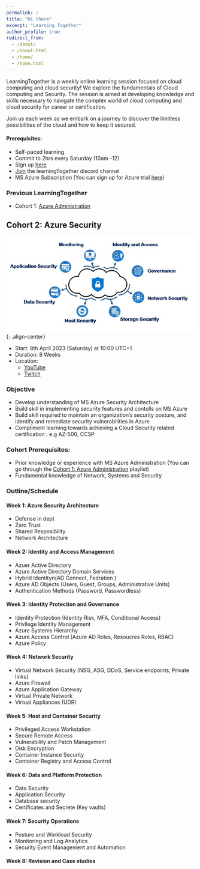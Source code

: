 ```yaml
---
permalink: /
title: "Hi there"
excerpt: "Learning Together"
author_profile: true
redirect_from: 
  - /about/
  - /about.html
  - /home/
  - /home.html
---
```


LearningTogether is a weekly online learning session focused on cloud computing and cloud security! We explore the fundamentals of Cloud computing and Security. The session is aimed at developing knowledge and skills necessary to navigate the complex world of cloud computing and cloud security for career or certification. 

Join us each week as we embark on a  journey to discover the limitless possibilities of the cloud and how to keep it secured.


#### Prerequisites:
- Self-paced learning
- Commit to 2hrs every Saturday (10am -12)
- Sign up [here](https://forms.office.com/r/gQckxp2UxC)
- [Join](https://discord.gg/ZBRW44ksVn) the learningTogether discord channel 
- MS Azure Subscription (You can sign up for Azure trial [here](https://azure.microsoft.com/en-us/free/search/?&ef_id=EAIaIQobChMI2fCFqryJ_gIVAuJ3Ch1LAAKREAAYASAAEgKDt_D_BwE:G:s&OCID=AIDcmmfdukp5kz_SEM_EAIaIQobChMI2fCFqryJ_gIVAuJ3Ch1LAAKREAAYASAAEgKDt_D_BwE:G:s&gclid=EAIaIQobChMI2fCFqryJ_gIVAuJ3Ch1LAAKREAAYASAAEgKDt_D_BwE))


### Previous LearningTogether
- Cohort 1: [Azure Administration](https://www.youtube.com/playlist?list=PLAIfj0YIoMBcLegHLjwCgTPVYg-vYOt1a)





## Cohort 2: Azure Security

![image-center](/images/Azuresec.jpg){: .align-center}

- Start: 8th April 2023 (Saturday) at 10:00 UTC+1
- Duration: 8 Weeks
- Location:
  - [YouTube](https://www.youtube.com/@aderaji) 
  - [Twitch](https://www.twitch.tv/learningwithraji)


### Objective
- Develop understanding of MS Azure Security Architecture
- Build skill in implementing security features and contolls on MS Azure
- Build skill required to maintain an organization’s security posture, and identify and remediate security vulnerabilities in Azure
- Compliment learning towards achieving a Cloud Security related certification : e.g AZ-500, CCSP


### Cohort Prerequisites:
- Prior knowledge or experience with MS Azure Administration (You can go through the [Cohort 1: Azure Administration](https://www.youtube.com/playlist?list=PLAIfj0YIoMBcLegHLjwCgTPVYg-vYOt1a) playlist)
- Fundamental knowledge of Network, Systems and Security 



### Outline/Schedule

#### Week 1: Azure Security Architecture
- Defense in dept
- Zero Trust
- Shared Resposibility
- Network Architecture

#### Week 2: Identity and Access Management
- Azuer Active Directory
- Azure Active Directory Domain Services
- Hybrid Identityn(AD Connect, Fedration )
- Azure AD Objects (Users, Guest, Groups, Administrative Units)
- Authentication Methods (Password, Passwordless)

#### Week 3: Identity Protection and Governance
- Identity Protection (Identity Risk, MFA, Conditional Access)
- Privilege Identity Management
- Azure Systems Hierarchy
- Azure Access Control (Azure AD Roles, Resoucres Roles, RBAC)
- Azure Policy

#### Week 4: Network Security
- Virtual Network Security (NSG, ASG, DDoS, Service endpoints, Private links)
- Azure Firewall
- Azure Application Gateway
- Virtual Private Network
- Virtual Appliances (UDR)

#### Week 5: Host and Container Security
- Privileged Access Workstation 
- Secure Remote Access
- Vulnerability and Patch Management
- Disk Encryption
- Container Instance Security
- Container Registry and Access Control

#### Week 6: Data and Platform Protection
- Data Security
- Application Security
- Database security
- Certificates and Secrete (Key vaults)

#### Week 7: Security Operations
- Posture and Workload Security
- Monitoring and Log Analytics
- Security Event Management and Automation

#### Week 8: Revision and Case studies



